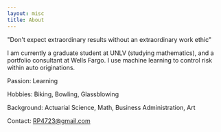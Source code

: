 ```yaml
---
layout: misc
title: About
---
```



"Don't expect extraordinary results without an extraordinary work ethic"

I am currently a graduate student at UNLV (studying mathematics), and a portfolio consultant at Wells Fargo. I use machine learning to control risk within auto originations.
	
  Passion: Learning
  
  Hobbies: Biking, Bowling, Glassblowing 

  Background: Actuarial Science, Math, Business Administration, Art
	
  Contact: RP4723@gmail.com
